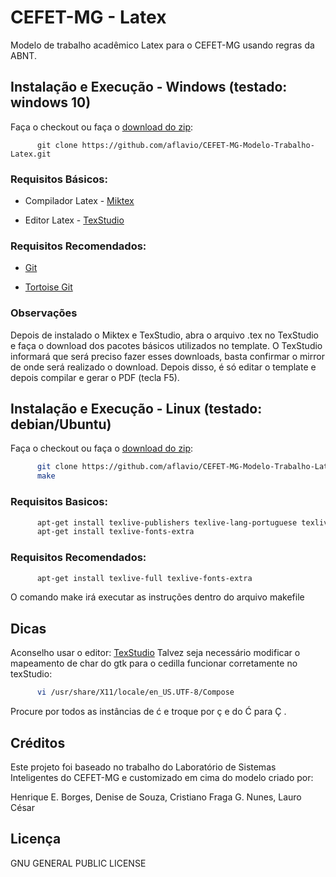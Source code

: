# CEFET-MG - Latex

Modelo de trabalho acadêmico Latex para o CEFET-MG usando regras da ABNT.

## Instalação e Execução - Windows (testado: windows 10)

Faça o checkout ou faça o [download do zip](https://github.com/aflavio/CEFET-MG-Modelo-Trabalho-Latex/archive/master.zip):

```
      git clone https://github.com/aflavio/CEFET-MG-Modelo-Trabalho-Latex.git
```

### Requisitos Básicos:

* Compilador Latex - [Miktex](http://miktex.org/download)

* Editor Latex - [TexStudio](http://www.texstudio.org/)


### Requisitos Recomendados:

* [Git](https://git-scm.com/download/win)

* [Tortoise Git](https://tortoisegit.org/)

### Observações

Depois de instalado o Miktex e TexStudio, abra o arquivo .tex no TexStudio e faça o download dos pacotes básicos utilizados no template. O TexStudio informará que será preciso fazer esses downloads, basta confirmar o mirror de onde será realizado o download. Depois disso, é só editar o template e depois compilar e gerar o PDF (tecla F5).


## Instalação e Execução - Linux (testado: debian/Ubuntu)

Faça o checkout ou faça o [download do zip](https://github.com/aflavio/CEFET-MG-Modelo-Trabalho-Latex/archive/master.zip):

```bash
      git clone https://github.com/aflavio/CEFET-MG-Modelo-Trabalho-Latex.git
      make
```

### Requisitos Basicos:


```bash
      apt-get install texlive-publishers texlive-lang-portuguese texlive-latex-extra texlive-fonts-recommended
      apt-get install texlive-fonts-extra 
```

### Requisitos Recomendados:
```bash
      apt-get install texlive-full texlive-fonts-extra
```

O comando make irá executar as instruções dentro do arquivo makefile


## Dicas 

Aconselho usar o editor: [TexStudio](http://www.texstudio.org/)
Talvez seja necessário modificar o mapeamento de char do gtk para o cedilla funcionar corretamente no texStudio: 


```bash
      vi /usr/share/X11/locale/en_US.UTF-8/Compose
```
Procure por todos as instâncias de ć e troque por ç e do Ć para Ç .

## Créditos

Este projeto foi baseado no trabalho do Laboratório de Sistemas Inteligentes 
do CEFET-MG e customizado em cima do modelo criado por: 

Henrique E. Borges, Denise de Souza, Cristiano Fraga G. Nunes, Lauro César

## Licença

GNU GENERAL PUBLIC LICENSE

